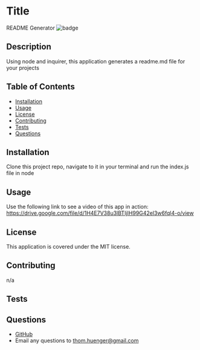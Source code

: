 # Title
README Generator
![badge](https://img.shields.io/static/v1?label=license&message=MIT&color=green)
## Description
Using node and inquirer, this application generates a readme.md file for your projects
## Table of Contents
* [Installation](#installation)
* [Usage](#usage)
* [License](#license)
* [Contributing](#contributing)
* [Tests](#tests)
* [Questions](#questions)
## Installation
Clone this project repo, navigate to it in your terminal and run the index.js file in node
## Usage
Use the following link to see a video of this app in action: https://drive.google.com/file/d/1H4E7V38u3lBTIjIH99G42el3w6fql4-o/view
## License
This application is covered under the MIT license.
## Contributing
n/a
## Tests

## Questions
- [GitHub](https://github.com/bartok1945)
- Email any questions to thom.huenger@gmail.com
